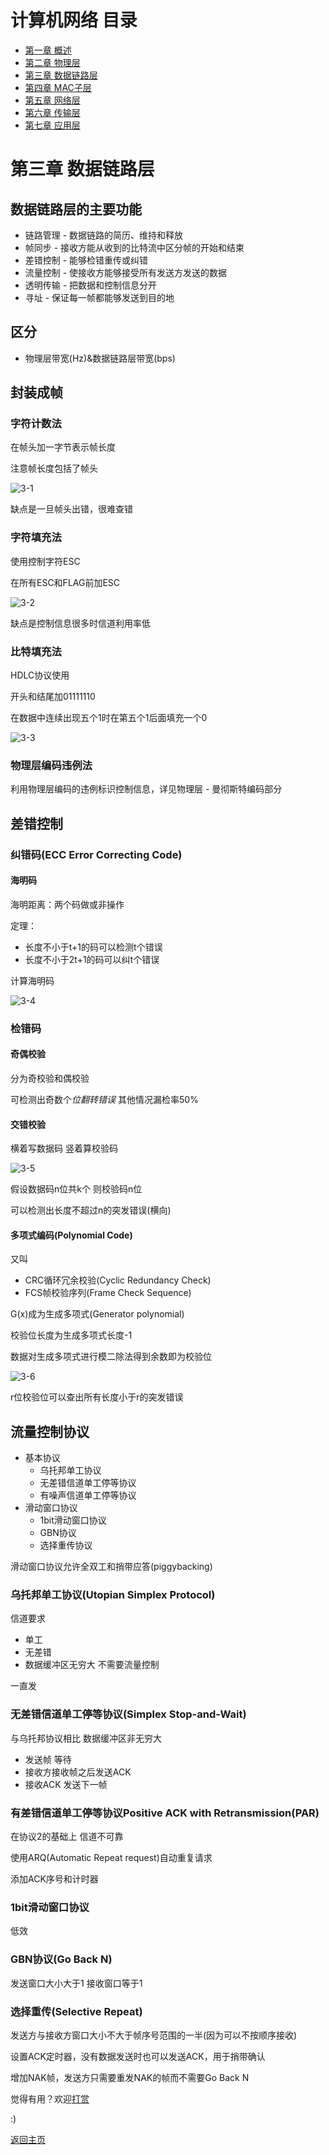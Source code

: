 # 计算机网络 目录

- [第一章 概述](Chapter1.md)
- [第二章 物理层](Chapter2.md)
- [第三章 数据链路层](Chapter3.md)
- [第四章 MAC子层](Chapter4.md)
- [第五章 网络层](Chapter5.md)
- [第六章 传输层](Chapter6.md)
- [第七章 应用层](Chapter7.md)

# 第三章 数据链路层

## 数据链路层的主要功能

- 链路管理 - 数据链路的简历、维持和释放
- 帧同步 - 接收方能从收到的比特流中区分帧的开始和结束
- 差错控制 - 能够检错重传或纠错
- 流量控制 - 使接收方能够接受所有发送方发送的数据
- 透明传输 - 把数据和控制信息分开
- 寻址 - 保证每一帧都能够发送到目的地

## 区分

- 物理层带宽(Hz)&数据链路层带宽(bps)

## 封装成帧

### 字符计数法

在帧头加一字节表示帧长度

注意帧长度包括了帧头

![3-1](img/3-1.png)

缺点是一旦帧头出错，很难查错

### 字符填充法

使用控制字符ESC

在所有ESC和FLAG前加ESC

![3-2](img/3-2.png)

缺点是控制信息很多时信道利用率低

### 比特填充法

HDLC协议使用

开头和结尾加01111110

在数据中连续出现五个1时在第五个1后面填充一个0

![3-3](img/3-3.png)

### 物理层编码违例法

利用物理层编码的违例标识控制信息，详见物理层 - 曼彻斯特编码部分

## 差错控制

### 纠错码(ECC Error Correcting Code)

#### 海明码

海明距离：两个码做或非操作

定理：
- 长度不小于t+1的码可以检测t个错误
- 长度不小于2t+1的码可以纠t个错误

计算海明码

![3-4](img/3-4.png)

### 检错码

#### 奇偶校验

分为奇校验和偶校验

可检测出奇数个*位翻转错误*
其他情况漏检率50%

#### 交错校验

横着写数据码
竖着算校验码

![3-5](img/3-5.png)

假设数据码n位共k个
则校验码n位

可以检测出长度不超过n的突发错误(横向)

#### 多项式编码(Polynomial Code)

又叫
- CRC循环冗余校验(Cyclic Redundancy Check)
- FCS帧校验序列(Frame Check Sequence)

G(x)成为生成多项式(Generator polynomial)

校验位长度为生成多项式长度-1

数据对生成多项式进行模二除法得到余数即为校验位

![3-6](img.3-6.png)

r位校验位可以查出所有长度小于r的突发错误

## 流量控制协议

- 基本协议
	- 乌托邦单工协议
	- 无差错信道单工停等协议
	- 有噪声信道单工停等协议
- 滑动窗口协议
	- 1bit滑动窗口协议
	- GBN协议
	- 选择重传协议

滑动窗口协议允许全双工和捎带应答(piggybacking)

### 乌托邦单工协议(Utopian Simplex Protocol)

信道要求
- 单工
- 无差错
- 数据缓冲区无穷大 不需要流量控制

一直发

### 无差错信道单工停等协议(Simplex Stop-and-Wait)

与乌托邦协议相比 数据缓冲区非无穷大

- 发送帧 等待
- 接收方接收帧之后发送ACK
- 接收ACK 发送下一帧

### 有差错信道单工停等协议Positive ACK with Retransmission(PAR)

在协议2的基础上 信道不可靠

使用ARQ(Automatic Repeat request)自动重复请求

添加ACK序号和计时器

### 1bit滑动窗口协议

低效

### GBN协议(Go Back N)

发送窗口大小大于1
接收窗口等于1

### 选择重传(Selective Repeat)

发送方与接收方窗口大小不大于帧序号范围的一半(因为可以不按顺序接收)

设置ACK定时器，没有数据发送时也可以发送ACK，用于捎带确认

增加NAK帧，发送方只需要重发NAK的帧而不需要Go Back N

觉得有用？欢迎[打赏](../../../donate.md)

:)

[返回主页](../../../index.md)